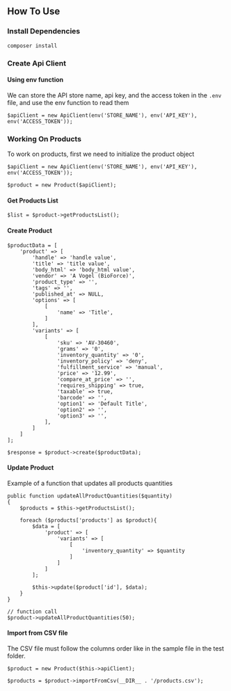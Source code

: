## How To Use

### Install Dependencies
`composer install`


### Create Api Client

#### Using env function
We can store the API store name, api key, and the access token in the `.env` file, and use the env function to read them
```
$apiClient = new ApiClient(env('STORE_NAME'), env('API_KEY'), env('ACCESS_TOKEN'));
```

### Working On Products
To work on products, first we need to initialize the product object
```
$apiClient = new ApiClient(env('STORE_NAME'), env('API_KEY'), env('ACCESS_TOKEN'));

$product = new Product($apiClient);
```

#### Get Products List
```
$list = $product->getProductsList();
```
#### Create Product
```
$productData = [
    'product' => [
        'handle' => 'handle value',
        'title' => 'title value',
        'body_html' => 'body_html value',
        'vendor' => 'A Vogel (BioForce)',
        'product_type' => '',
        'tags' => '',
        'published_at' => NULL,
        'options' => [
            [
                'name' => 'Title',
            ]
        ],
        'variants' => [
            [
                'sku' => 'AV-30460',
                'grams' => '0',
                'inventory_quantity' => '0',
                'inventory_policy' => 'deny',
                'fulfillment_service' => 'manual',
                'price' => '12.99',
                'compare_at_price' => '',
                'requires_shipping' => true,
                'taxable' => true,
                'barcode' => '',
                'option1' => 'Default Title',
                'option2' => '',
                'option3' => '',
            ],
        ]
    ]
];

$response = $product->create($productData);
```

#### Update Product
Example of a function that updates all products quantities
```
public function updateAllProductQuantities($quantity)
{
    $products = $this->getProductsList();

    foreach ($products['products'] as $product){
        $data = [
            'product' => [
                'variants' => [
                    [
                        'inventory_quantity' => $quantity
                    ]
                ]
            ]
        ];

        $this->update($product['id'], $data);
    }
}

// function call
$product->updateAllProductQuantities(50);
```

#### Import from CSV file
The CSV file must follow the columns order like in the sample file in the test folder.
```
$product = new Product($this->apiClient);

$products = $product->importFromCsv(__DIR__ . '/products.csv');
```